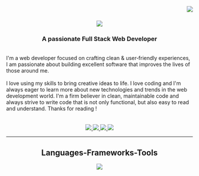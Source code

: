 
<img align="right" src="https://visitor-badge.laobi.icu/badge?page_id=monishroy.monishroy" />

<h1 align="center">
    <img src="https://readme-typing-svg.herokuapp.com/?font=Righteous&size=35&center=true&vCenter=true&width=500&height=70&duration=4000&lines=Hi+There!+👋;+I'm+Monish+Roy;" />
</h1>

<h3 align="center">A passionate Full Stack Web Developer</h3>

<br/>

<div align="start">
I'm a web developer focused on crafting clean & user‑friendly experiences, I am passionate about building excellent software that improves the lives of those around me.
<br/>
<br/>
I love using my skills to bring creative ideas to life. I love coding and I'm always eager to learn more about new technologies and trends in the web development world.
I'm a firm believer in clean, maintainable code and always strive to write code that is not only functional, but also easy to read and understand. Thanks for reading !
</div>

<br/>
<br/>
 
<div align="center"> 
<a href="mailto:monishroy87@gmail.com">
    <img src="https://img.shields.io/badge/Gmail-333333?style=for-the-badge&logo=gmail&logoColor=red" />
</a>
<a href="https://www.facebook.com/monishroy010">
    <img src="https://img.shields.io/badge/Facebook-3b5998?style=for-the-badge&logo=facebook&logoColor=white" />
</a>
<a href="https://www.linkedin.com/in/monishroy010" target="_blank">
    <img src="https://img.shields.io/badge/LinkedIn-0077B5?style=for-the-badge&logo=linkedin&logoColor=white" target="_blank" />
</a>
<a href="https://monishroy.com" target="_blank">
    <img src="https://img.shields.io/badge/Portfolio-FF5722?style=for-the-badge&logo=todoist&logoColor=white" target="_blank" /> <!-- sqlite, safari, google-chrome are other good icon options -->
</a>
</div>

 <hr/>
 
<h2 align="center">Languages-Frameworks-Tools</h2>
<div align="center">
    <img src="https://skillicons.dev/icons?i=html,css,bootstrap,tailwind,javascript,jquery,mysql,vscode,php,github,git,laravel,linux,windows,apple" />
</div>

